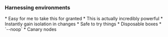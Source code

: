 ### Harnessing environments

<aside class="notes">
  * Easy for me to take this for granted
  * This is actually incredibly powerful
  * Instantly gain isolation in changes
  * Safe to try things
    * Disposable boxes
    * `--noop`
    * Canary nodes
</aside>

